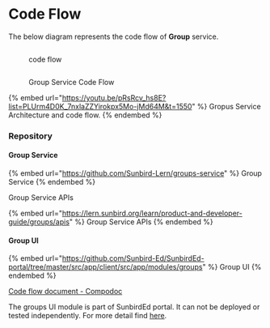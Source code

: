 # Code Flow

The below diagram represents the code flow of **Group** service.

<figure><img src="../../../../.gitbook/assets/LMS-ServiceFlowDiagram-Group Code Flow.drawio.png" alt=""><figcaption><p>code flow</p></figcaption></figure>

<div data-full-width="true">

<figure><img src="../../../../.gitbook/assets/GroupsFlowDiagram-Code Flow Diagram.drawio (4).png" alt=""><figcaption><p>Group Service Code Flow</p></figcaption></figure>

</div>

{% embed url="https://youtu.be/pRsRcv_hs8E?list=PLUrm4D0K_7nxlaZZYirokpx5Mo-jMd64M&t=1550" %}
Gropus Service Architecture and code flow.
{% endembed %}

### Repository

#### Group Service

{% embed url="https://github.com/Sunbird-Lern/groups-service" %}
Group Service
{% endembed %}

Group Service APIs

{% embed url="https://lern.sunbird.org/learn/product-and-developer-guide/groups/apis" %}
Group Service APIs
{% endembed %}

#### Group UI

{% embed url="https://github.com/Sunbird-Ed/SunbirdEd-portal/tree/master/src/app/client/src/app/modules/groups" %}
Group UI
{% endembed %}

[Code flow document - Compodoc](https://sunbird-ed.github.io/docs/portal/modules/GroupsModule.html)

The groups UI module is part of SunbirdEd portal. It can not be deployed or tested independently. For more detail find [here](https://ed.sunbird.org/use-1/source-code/workflows/portal/component-diagram#sunbird-portal-ui).
